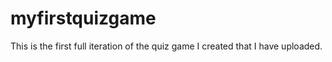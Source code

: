 # myfirstquizgame
This is the first full iteration of the quiz game I created that I have uploaded.
